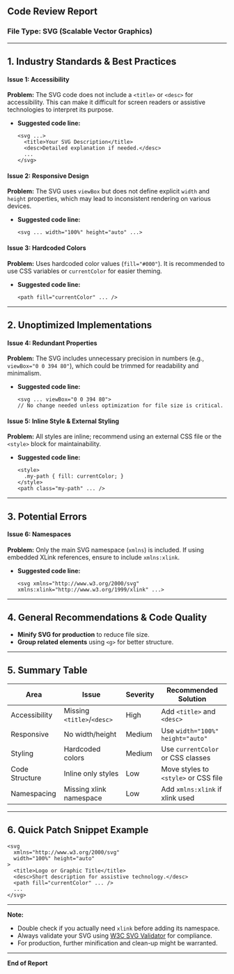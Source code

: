 ## Code Review Report

### File Type: SVG (Scalable Vector Graphics)

---

## 1. **Industry Standards & Best Practices**

#### **Issue 1: Accessibility**
**Problem:** The SVG code does not include a `<title>` or `<desc>` for accessibility. This can make it difficult for screen readers or assistive technologies to interpret its purpose.
- **Suggested code line:**
  ```pseudo
  <svg ...>
    <title>Your SVG Description</title>
    <desc>Detailed explanation if needed.</desc>
    ...
  </svg>
  ```

#### **Issue 2: Responsive Design**
**Problem:** The SVG uses `viewBox` but does not define explicit `width` and `height` properties, which may lead to inconsistent rendering on various devices.
- **Suggested code line:**
  ```pseudo
  <svg ... width="100%" height="auto" ...>
  ```

#### **Issue 3: Hardcoded Colors**
**Problem:** Uses hardcoded color values (`fill="#000"`). It is recommended to use CSS variables or `currentColor` for easier theming.
- **Suggested code line:**
  ```pseudo
  <path fill="currentColor" ... />
  ```

---

## 2. **Unoptimized Implementations**

#### **Issue 4: Redundant Properties**
**Problem:** The SVG includes unnecessary precision in numbers (e.g., `viewBox="0 0 394 80"`), which could be trimmed for readability and minimalism.
- **Suggested code line:**
  ```pseudo
  <svg ... viewBox="0 0 394 80">
  // No change needed unless optimization for file size is critical.
  ```

#### **Issue 5: Inline Style & External Styling**
**Problem:** All styles are inline; recommend using an external CSS file or the `<style>` block for maintainability.
- **Suggested code line:**
  ```pseudo
  <style>
    .my-path { fill: currentColor; }
  </style>
  <path class="my-path" ... />
  ```

---

## 3. **Potential Errors**

#### **Issue 6: Namespaces**
**Problem:** Only the main SVG namespace (`xmlns`) is included. If using embedded XLink references, ensure to include `xmlns:xlink`.
- **Suggested code line:**
  ```pseudo
  <svg xmlns="http://www.w3.org/2000/svg" xmlns:xlink="http://www.w3.org/1999/xlink" ...>
  ```

---

## 4. **General Recommendations & Code Quality**

- **Minify SVG for production** to reduce file size.
- **Group related elements** using `<g>` for better structure.

---

## 5. **Summary Table**

| Area             | Issue                        | Severity     | Recommended Solution                      |
|------------------|-----------------------------|--------------|-------------------------------------------|
| Accessibility    | Missing `<title>`/`<desc>`  | High         | Add `<title>` and `<desc>`                |
| Responsive       | No width/height              | Medium       | Use `width="100%" height="auto"`          |
| Styling          | Hardcoded colors             | Medium       | Use `currentColor` or CSS classes         |
| Code Structure   | Inline only styles           | Low          | Move styles to `<style>` or CSS file      |
| Namespacing      | Missing xlink namespace      | Low          | Add `xmlns:xlink` if xlink used           |

---

## 6. **Quick Patch Snippet Example**

```pseudo
<svg 
  xmlns="http://www.w3.org/2000/svg"
  width="100%" height="auto"
>
  <title>Logo or Graphic Title</title>
  <desc>Short description for assistive technology.</desc>
  <path fill="currentColor" ... />
  ...
</svg>
```

---

**Note:**  
- Double check if you actually need `xlink` before adding its namespace.
- Always validate your SVG using [W3C SVG Validator](https://validator.w3.org/) for compliance.
- For production, further minification and clean-up might be warranted.

---

**End of Report**